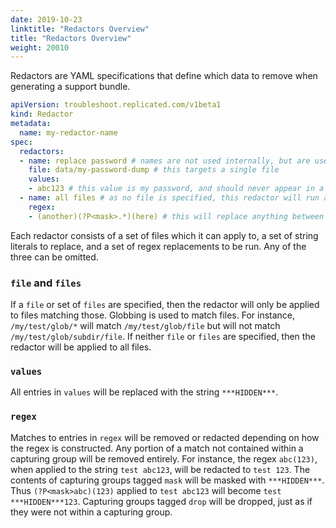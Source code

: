 ```yaml
---
date: 2019-10-23
linktitle: "Redactors Overview"
title: "Redactors Overview"
weight: 20010
---
```


Redactors are YAML specifications that define which data to remove when generating a support bundle.

```yaml
apiVersion: troubleshoot.replicated.com/v1beta1
kind: Redactor
metadata:
  name: my-redactor-name
spec:
  redactors:
  - name: replace password # names are not used internally, but are useful for record keeping
    file: data/my-password-dump # this targets a single file
    values:
    - abc123 # this value is my password, and should never appear in a support bundle
  - name: all files # as no file is specified, this redactor will run against all files
    regex:
    - (another)(?P<mask>.*)(here) # this will replace anything between the strings `another` and `here` with `***HIDDEN***`
```

Each redactor consists of a set of files which it can apply to, a set of string literals to replace, and a set of regex replacements to be run.
Any of the three can be omitted.

### `file` and `files`

If a `file` or set of `files` are specified, then the redactor will only be applied to files matching those.
Globbing is used to match files.
For instance, `/my/test/glob/*` will match `/my/test/glob/file` but will not match `/my/test/glob/subdir/file`.
If neither `file` or `files` are specified, then the redactor will be applied to all files.

### `values`

All entries in `values` will be replaced with the string `***HIDDEN***`.

### `regex`

Matches to entries in `regex` will be removed or redacted depending on how the regex is constructed.
Any portion of a match not contained within a capturing group will be removed entirely.
For instance, the regex `abc(123)`, when applied to the string `test abc123`, will be redacted to `test 123`.
The contents of capturing groups tagged `mask` will be masked with `***HIDDEN***`.
Thus `(?P<mask>abc)(123)` applied to `test abc123` will become `test ***HIDDEN***123`.
Capturing groups tagged `drop` will be dropped, just as if they were not within a capturing group.

